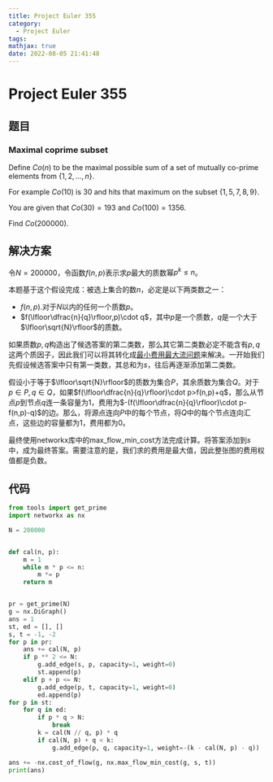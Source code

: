```yaml
---
title: Project Euler 355
category:
  - Project Euler
tags:
mathjax: true
date: 2022-08-05 21:41:48
---
```


<escape><!-- more --></escape>

# Project Euler 355

## 题目

### Maximal coprime subset

Define $Co(n)$ to be the maximal possible sum of a set of mutually co-prime elements from $\{1, 2, \dots, n\}$.

 For example $Co(10)$ is $30$ and hits that maximum on the subset $\{1, 5, 7, 8, 9\}$.

You are given that $Co(30) = 193$ and $Co(100) = 1356$.

Find $Co(200000)$.

## 解决方案

令$N=200000$，令函数$f(n,p)$表示求$p$最大的质数幂$p^k\le n$。

本题基于这个假设完成：被选上集合的数$n$，必定是以下两类数之一：

- $f(n,p)$.对于$N$以内的任何一个质数$p$。
- $f(\lfloor\dfrac{n}{q}\rfloor,p)\cdot q$，其中$p$是一个质数，$q$是一个大于$\lfloor\sqrt{N}\rfloor$的质数。

如果质数$p,q$构造出了候选答案的第二类数，那么其它第二类数必定不能含有$p,q$这两个质因子，因此我们可以将其转化成[最小费用最大流问题](https://en.wikipedia.org/wiki/Minimum-cost_flow_problem)来解决。一开始我们先假设候选答案中只有第一类数，其总和为$s$，往后再逐渐添加第二类数。

假设小于等于$\lfloor\sqrt{N}\rfloor$的质数为集合$P$，其余质数为集合$Q$。对于$p\in P,q \in Q$，如果$f(\lfloor\dfrac{n}{q}\rfloor)\cdot p>f(n,p)+q$，那么从节点$p$到节点$q$连一条容量为$1$，费用为$-(f(\lfloor\dfrac{n}{q}\rfloor)\cdot p-f(n,p)-q)$的边。那么，将源点连向$P$中的每个节点，将$Q$中的每个节点连向汇点，这些边的容量都为$1$，费用都为$0$。

最终使用networkx库中的max_flow_min_cost方法完成计算。将答案添加到$s$中，成为最终答案。需要注意的是，我们求的费用是最大值，因此整张图的费用权值都是负数。

## 代码

```py
from tools import get_prime
import networkx as nx

N = 200000


def cal(n, p):
    m = 1
    while m * p <= n:
        m *= p
    return m


pr = get_prime(N)
g = nx.DiGraph()
ans = 1
st, ed = [], []
s, t = -1, -2
for p in pr:
    ans += cal(N, p)
    if p ** 2 <= N:
        g.add_edge(s, p, capacity=1, weight=0)
        st.append(p)
    elif p + p <= N:
        g.add_edge(p, t, capacity=1, weight=0)
        ed.append(p)
for p in st:
    for q in ed:
        if p * q > N:
            break
        k = cal(N // q, p) * q
        if cal(N, p) + q < k:
            g.add_edge(p, q, capacity=1, weight=-(k - cal(N, p) - q))

ans += -nx.cost_of_flow(g, nx.max_flow_min_cost(g, s, t))
print(ans)

```
